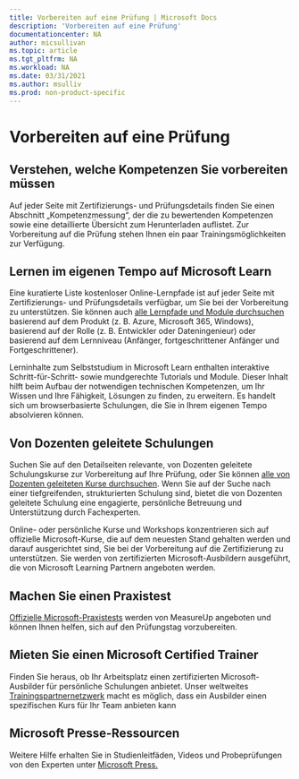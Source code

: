 ```yaml
---
title: Vorbereiten auf eine Prüfung | Microsoft Docs
description: 'Vorbereiten auf eine Prüfung' 
documentationcenter: NA 
author: micsullivan
ms.topic: article
ms.tgt_pltfrm: NA
ms.workload: NA
ms.date: 03/31/2021
ms.author: msulliv
ms.prod: non-product-specific
---
```

# Vorbereiten auf eine Prüfung

## Verstehen, welche Kompetenzen Sie vorbereiten müssen

Auf jeder Seite mit Zertifizierungs- und Prüfungsdetails finden Sie einen Abschnitt „Kompetenzmessung“, der die zu bewertenden Kompetenzen sowie eine detaillierte Übersicht zum Herunterladen auflistet. Zur Vorbereitung auf die Prüfung stehen Ihnen ein paar Trainingsmöglichkeiten zur Verfügung.

## Lernen im eigenen Tempo auf Microsoft Learn

Eine kuratierte Liste kostenloser Online-Lernpfade ist auf jeder Seite mit Zertifizierungs- und Prüfungsdetails verfügbar, um Sie bei der Vorbereitung zu unterstützen. Sie können auch [alle Lernpfade und Module durchsuchen](/learn/browse/) basierend auf dem Produkt (z. B. Azure, Microsoft 365, Windows), basierend auf der Rolle (z. B. Entwickler oder Dateningenieur) oder basierend auf dem Lernniveau (Anfänger, fortgeschrittener Anfänger und Fortgeschrittener).

Lerninhalte zum Selbststudium in Microsoft Learn enthalten interaktive Schritt-für-Schritt- sowie mundgerechte Tutorials und Module. Dieser Inhalt hilft beim Aufbau der notwendigen technischen Kompetenzen, um Ihr Wissen und Ihre Fähigkeit, Lösungen zu finden, zu erweitern. Es handelt sich um browserbasierte Schulungen, die Sie in Ihrem eigenen Tempo absolvieren können.

## Von Dozenten geleitete Schulungen

Suchen Sie auf den Detailseiten relevante, von Dozenten geleitete Schulungskurse zur Vorbereitung auf Ihre Prüfung, oder Sie können [alle von Dozenten geleiteten Kurse durchsuchen](/learn/certifications/courses/browse/). Wenn Sie auf der Suche nach einer tiefgreifenden, strukturierten Schulung sind, bietet die von Dozenten geleitete Schulung eine engagierte, persönliche Betreuung und Unterstützung durch Fachexperten.

Online- oder persönliche Kurse und Workshops konzentrieren sich auf offizielle Microsoft-Kurse, die auf dem neuesten Stand gehalten werden und darauf ausgerichtet sind, Sie bei der Vorbereitung auf die Zertifizierung zu unterstützen. Sie werden von zertifizierten Microsoft-Ausbildern ausgeführt, die von Microsoft Learning Partnern angeboten werden.

## Machen Sie einen Praxistest

[Offizielle Microsoft-Praxistests](https://aka.ms/practicetests) werden von MeasureUp angeboten und können Ihnen helfen, sich auf den Prüfungstag vorzubereiten.

## Mieten Sie einen Microsoft Certified Trainer

Finden Sie heraus, ob Ihr Arbeitsplatz einen zertifizierten Microsoft-Ausbilder für persönliche Schulungen anbietet. Unser weltweites [Trainingspartnernetzwerk](/learn/certifications/partners) macht es möglich, dass ein Ausbilder einen spezifischen Kurs für Ihr Team anbieten kann

## Microsoft Presse-Ressourcen

Weitere Hilfe erhalten Sie in Studienleitfäden, Videos und Probeprüfungen von den Experten unter [Microsoft Press.](https://www.microsoftpressstore.com/)